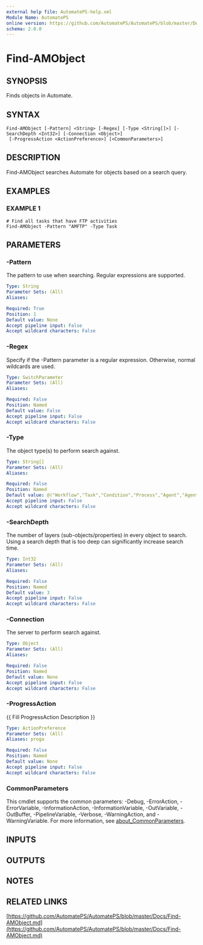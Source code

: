 ```yaml
---
external help file: AutomatePS-help.xml
Module Name: AutomatePS
online version: https://github.com/AutomatePS/AutomatePS/blob/master/Docs/Find-AMObject.md
schema: 2.0.0
---
```


# Find-AMObject

## SYNOPSIS
Finds objects in Automate.

## SYNTAX

```
Find-AMObject [-Pattern] <String> [-Regex] [-Type <String[]>] [-SearchDepth <Int32>] [-Connection <Object>]
 [-ProgressAction <ActionPreference>] [<CommonParameters>]
```

## DESCRIPTION
Find-AMObject searches Automate for objects based on a search query.

## EXAMPLES

### EXAMPLE 1
```
# Find all tasks that have FTP activities
Find-AMObject -Pattern "AMFTP" -Type Task
```

## PARAMETERS

### -Pattern
The pattern to use when searching. 
Regular expressions are supported.

```yaml
Type: String
Parameter Sets: (All)
Aliases:

Required: True
Position: 1
Default value: None
Accept pipeline input: False
Accept wildcard characters: False
```

### -Regex
Specify if the -Pattern parameter is a regular expression. 
Otherwise, normal wildcards are used.

```yaml
Type: SwitchParameter
Parameter Sets: (All)
Aliases:

Required: False
Position: Named
Default value: False
Accept pipeline input: False
Accept wildcard characters: False
```

### -Type
The object type(s) to perform search against.

```yaml
Type: String[]
Parameter Sets: (All)
Aliases:

Required: False
Position: Named
Default value: @("Workflow","Task","Condition","Process","Agent","AgentGroup","User","UserGroup")
Accept pipeline input: False
Accept wildcard characters: False
```

### -SearchDepth
The number of layers (sub-objects/properties) in every object to search. 
Using a search depth that is too deep can significantly increase search time.

```yaml
Type: Int32
Parameter Sets: (All)
Aliases:

Required: False
Position: Named
Default value: 3
Accept pipeline input: False
Accept wildcard characters: False
```

### -Connection
The server to perform search against.

```yaml
Type: Object
Parameter Sets: (All)
Aliases:

Required: False
Position: Named
Default value: None
Accept pipeline input: False
Accept wildcard characters: False
```

### -ProgressAction
{{ Fill ProgressAction Description }}

```yaml
Type: ActionPreference
Parameter Sets: (All)
Aliases: proga

Required: False
Position: Named
Default value: None
Accept pipeline input: False
Accept wildcard characters: False
```

### CommonParameters
This cmdlet supports the common parameters: -Debug, -ErrorAction, -ErrorVariable, -InformationAction, -InformationVariable, -OutVariable, -OutBuffer, -PipelineVariable, -Verbose, -WarningAction, and -WarningVariable. For more information, see [about_CommonParameters](http://go.microsoft.com/fwlink/?LinkID=113216).

## INPUTS

## OUTPUTS

## NOTES

## RELATED LINKS

[https://github.com/AutomatePS/AutomatePS/blob/master/Docs/Find-AMObject.md](https://github.com/AutomatePS/AutomatePS/blob/master/Docs/Find-AMObject.md)


